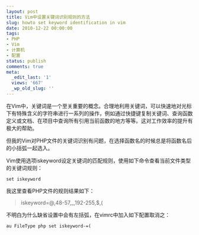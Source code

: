```yaml
---
layout: post
title: Vim中设置关键词识别规则的方法
slug: howto set keyword identification in vim
date: 2010-12-22 00:00:00
tags:
- PHP
- Vim
- 计算机
- 配置
status: publish
comments: true
meta:
  _edit_last: '1'
  views: '667'
  _wp_old_slug: ''
---
```

在Vim中，关键词是一个至关重要的概念。合理地利用关键词，可以快速地对光标下有特殊含义的字符串进行一系列的操作，例如通过快捷键复制关键词、查询函数定义或文档、在项目中查询所有引用当前函数的地方等等。这对工作效率的提升有极大的帮助。

但我的Vim对PHP文件的关键词识别有问题，在选择函数名的时候总是将函数名后的小括弧一起选入。

Vim使用选项iskeyword设定关键词的匹配规则，使用如下命令查看当前文件类型的关键词规则：

```vim
set iskeyword
```

我这里查看PHP文件的规则结果如下：

<blockquote>
iskeyword=@,48-57,_,192-255,$,(
</blockquote>

不明白为什么缺省设置中会有左括弧，在vimrc中加入如下配置取消之：

```vim
au FileType php set iskeyword-=(
```
